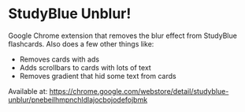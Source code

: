 # StudyBlue Unblur!
Google Chrome extension that removes the blur effect from StudyBlue flashcards. 
Also does a few other things like: 
- Removes cards with ads
- Adds scrollbars to cards with lots of text
- Removes gradient that hid some text from cards

Available at: https://chrome.google.com/webstore/detail/studyblue-unblur/pnebeilhmpnchldlajocbojodefojbmk
